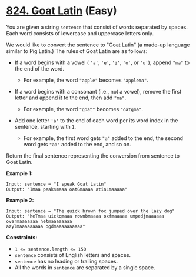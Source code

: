 # [824. Goat Latin][link] (Easy)

[link]: https://leetcode.com/problems/goat-latin/

You are given a string `sentence` that consist of words separated by spaces. Each word consists of
lowercase and uppercase letters only.

We would like to convert the sentence to "Goat Latin" (a made-up language similar to Pig Latin.) The
rules of Goat Latin are as follows:

- If a word begins with a vowel ( `'a'`, `'e'`, `'i'`, `'o'`, or `'u'`), append `"ma"` to the end of
the word.

  - For example, the word `"apple"` becomes `"applema"`.
- If a word begins with a consonant (i.e., not a vowel), remove the first letter and append it to the
end, then add `"ma"`.

  - For example, the word `"goat"` becomes `"oatgma"`.
- Add one letter `'a'` to the end of each word per its word index in the sentence, starting with `1`.

  - For example, the first word gets `"a"` added to the end, the second word gets `"aa"` added to the
end, and so on.

Return the final sentence representing the conversion from sentence to Goat Latin.

**Example 1:**

```
Input: sentence = "I speak Goat Latin"
Output: "Imaa peaksmaaa oatGmaaaa atinLmaaaaa"
```

**Example 2:**

```
Input: sentence = "The quick brown fox jumped over the lazy dog"
Output: "heTmaa uickqmaaa rownbmaaaa oxfmaaaaa umpedjmaaaaaa overmaaaaaaa hetmaaaaaaaa
azylmaaaaaaaaa ogdmaaaaaaaaaa"
```

**Constraints:**

- `1 <= sentence.length <= 150`
- `sentence` consists of English letters and spaces.
- `sentence` has no leading or trailing spaces.
- All the words in `sentence` are separated by a single space.
